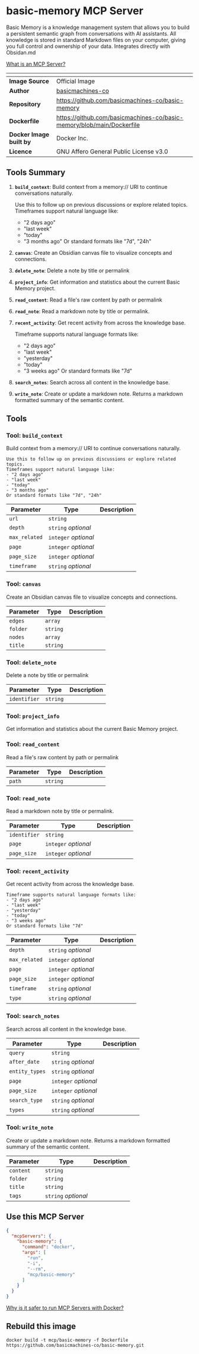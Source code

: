 # basic-memory MCP Server

Basic Memory is a knowledge management system that allows you to build a persistent semantic graph from conversations with AI assistants. All knowledge is stored in standard Markdown files on your computer, giving you full control and ownership of your data. Integrates directly with Obsidan.md

[What is an MCP Server?](https://www.anthropic.com/news/model-context-protocol)

| <!-- --> | <!-- --> |
|-----------|---------|
| **Image Source** | Official Image |
| **Author** | [basicmachines-co](https://github.com/basicmachines-co) |
| **Repository** | https://github.com/basicmachines-co/basic-memory |
| **Dockerfile** | https://github.com/basicmachines-co/basic-memory/blob/main/Dockerfile |
| **Docker Image built by** | Docker Inc. |
| **Licence** | GNU Affero General Public License v3.0 |

## Tools Summary

 1. **`build_context`**: Build context from a memory:// URI to continue conversations naturally.

    Use this to follow up on previous discussions or explore related topics.
    Timeframes support natural language like:
    - "2 days ago"
    - "last week" 
    - "today"
    - "3 months ago"
    Or standard formats like "7d", "24h"
 1. **`canvas`**: Create an Obsidian canvas file to visualize concepts and connections.
 1. **`delete_note`**: Delete a note by title or permalink
 1. **`project_info`**: Get information and statistics about the current Basic Memory project.
 1. **`read_content`**: Read a file's raw content by path or permalink
 1. **`read_note`**: Read a markdown note by title or permalink.
 1. **`recent_activity`**: Get recent activity from across the knowledge base.

    Timeframe supports natural language formats like:
    - "2 days ago"  
    - "last week"
    - "yesterday" 
    - "today"
    - "3 weeks ago"
    Or standard formats like "7d"
 1. **`search_notes`**: Search across all content in the knowledge base.
 1. **`write_note`**: Create or update a markdown note. Returns a markdown formatted summary of the semantic content.

## Tools

### Tool: **`build_context`**

Build context from a memory:// URI to continue conversations naturally.

    Use this to follow up on previous discussions or explore related topics.
    Timeframes support natural language like:
    - "2 days ago"
    - "last week" 
    - "today"
    - "3 months ago"
    Or standard formats like "7d", "24h"

| Parameter | Type | Description |
| - | - | - |
| `url` | `string` |  |
| `depth` | `string` *optional* |  |
| `max_related` | `integer` *optional* |  |
| `page` | `integer` *optional* |  |
| `page_size` | `integer` *optional* |  |
| `timeframe` | `string` *optional* |  |

### Tool: **`canvas`**

Create an Obsidian canvas file to visualize concepts and connections.

| Parameter | Type | Description |
| - | - | - |
| `edges` | `array` |  |
| `folder` | `string` |  |
| `nodes` | `array` |  |
| `title` | `string` |  |

### Tool: **`delete_note`**

Delete a note by title or permalink

| Parameter | Type | Description |
| - | - | - |
| `identifier` | `string` |  |

### Tool: **`project_info`**

Get information and statistics about the current Basic Memory project.

### Tool: **`read_content`**

Read a file's raw content by path or permalink

| Parameter | Type | Description |
| - | - | - |
| `path` | `string` |  |

### Tool: **`read_note`**

Read a markdown note by title or permalink.

| Parameter | Type | Description |
| - | - | - |
| `identifier` | `string` |  |
| `page` | `integer` *optional* |  |
| `page_size` | `integer` *optional* |  |

### Tool: **`recent_activity`**

Get recent activity from across the knowledge base.

    Timeframe supports natural language formats like:
    - "2 days ago"  
    - "last week"
    - "yesterday" 
    - "today"
    - "3 weeks ago"
    Or standard formats like "7d"

| Parameter | Type | Description |
| - | - | - |
| `depth` | `string` *optional* |  |
| `max_related` | `integer` *optional* |  |
| `page` | `integer` *optional* |  |
| `page_size` | `integer` *optional* |  |
| `timeframe` | `string` *optional* |  |
| `type` | `string` *optional* |  |

### Tool: **`search_notes`**

Search across all content in the knowledge base.

| Parameter | Type | Description |
| - | - | - |
| `query` | `string` |  |
| `after_date` | `string` *optional* |  |
| `entity_types` | `string` *optional* |  |
| `page` | `integer` *optional* |  |
| `page_size` | `integer` *optional* |  |
| `search_type` | `string` *optional* |  |
| `types` | `string` *optional* |  |

### Tool: **`write_note`**

Create or update a markdown note. Returns a markdown formatted summary of the semantic content.

| Parameter | Type | Description |
| - | - | - |
| `content` | `string` |  |
| `folder` | `string` |  |
| `title` | `string` |  |
| `tags` | `string` *optional* |  |

## Use this MCP Server

```json
{
  "mcpServers": {
    "basic-memory": {
      "command": "docker",
      "args": [
        "run",
        "-i",
        "--rm",
        "mcp/basic-memory"
      ]
    }
  }
}
```

[Why is it safer to run MCP Servers with Docker?](https://www.docker.com/blog/the-model-context-protocol-simplifying-building-ai-apps-with-anthropic-claude-desktop-and-docker/)

## Rebuild this image

```console
docker build -t mcp/basic-memory -f Dockerfile https://github.com/basicmachines-co/basic-memory.git
```

